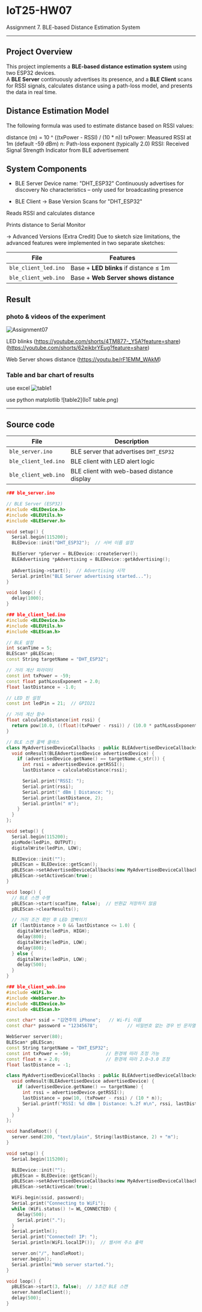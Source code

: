 # IoT25-HW07
Assignment 7. BLE-based Distance Estimation System

---
## Project Overview

This project implements a **BLE-based distance estimation system** using two ESP32 devices.  
A **BLE Server** continuously advertises its presence, and a **BLE Client** scans for RSSI signals, calculates distance using a path-loss model, and presents the data in real time.

## Distance Estimation Model

The following formula was used to estimate distance based on RSSI values:

distance (m) = 10 ^ ((txPower - RSSI) / (10 * n))
txPower: Measured RSSI at 1m (default -59 dBm)
n: Path-loss exponent (typically 2.0)
RSSI: Received Signal Strength Indicator from BLE advertisement

## System Components
- BLE Server
Device name: "DHT_ESP32"
Continuously advertises for discovery
No characteristics – only used for broadcasting presence

- BLE Client
-> Base Version
Scans for "DHT_ESP32"

Reads RSSI and calculates distance

Prints distance to Serial Monitor

-> Advanced Versions (Extra Credit)
Due to sketch size limitations, the advanced features were implemented in two separate sketches:

| File                 | Features                                                 |
| -------------------- | -------------------------------------------------------- |
| `ble_client_led.ino` | Base + **LED blinks** if distance ≤ 1m                   |
| `ble_client_web.ino` | Base + **Web Server shows distance**                     |


## Result

### photo & videos of the experiment
![Assignment07](7.png)

LED blinks
(https://youtube.com/shorts/4TM877-_Y5A?feature=share)
(https://youtube.com/shorts/62eikbrYEug?feature=share)

Web Server shows distance
(https://youtu.be/rF1EMM_WAkM)

### Table and bar chart of results

use excel
![table1](table1.png)

use python matplotlib
![table2](IoT table.png)

---
## Source code

| File                 | Description                                |
| -------------------- | ------------------------------------------ |
| `ble_server.ino`     | BLE server that advertises `DHT_ESP32`     |
| `ble_client_led.ino` | BLE client with LED alert logic            |
| `ble_client_web.ino` | BLE client with web-based distance display |


```cpp
### ble_server.ino

// BLE Server (ESP32)
#include <BLEDevice.h>
#include <BLEUtils.h>
#include <BLEServer.h>

void setup() {
  Serial.begin(115200);
  BLEDevice::init("DHT_ESP32");  // 서버 이름 설정

  BLEServer *pServer = BLEDevice::createServer();
  BLEAdvertising *pAdvertising = BLEDevice::getAdvertising();
  
  pAdvertising->start();  // Advertising 시작
  Serial.println("BLE Server advertising started...");
}

void loop() {
  delay(1000);
}

### ble_client_led.ino
#include <BLEDevice.h>
#include <BLEUtils.h>
#include <BLEScan.h>

// BLE 설정
int scanTime = 5;
BLEScan* pBLEScan;
const String targetName = "DHT_ESP32";

// 거리 계산 파라미터
const int txPower = -59;
const float pathLossExponent = 2.0;
float lastDistance = -1.0;

// LED 핀 설정
const int ledPin = 21;  // GPIO21

// 거리 계산 함수
float calculateDistance(int rssi) {
  return pow(10.0, ((float)(txPower - rssi)) / (10.0 * pathLossExponent));
}

// BLE 스캔 콜백 클래스
class MyAdvertisedDeviceCallbacks : public BLEAdvertisedDeviceCallbacks {
  void onResult(BLEAdvertisedDevice advertisedDevice) {
    if (advertisedDevice.getName() == targetName.c_str()) {
      int rssi = advertisedDevice.getRSSI();
      lastDistance = calculateDistance(rssi);

      Serial.print("RSSI: ");
      Serial.print(rssi);
      Serial.print(" dBm | Distance: ");
      Serial.print(lastDistance, 2);
      Serial.println(" m");
    }
  }
};

void setup() {
  Serial.begin(115200);
  pinMode(ledPin, OUTPUT);
  digitalWrite(ledPin, LOW);

  BLEDevice::init("");
  pBLEScan = BLEDevice::getScan();
  pBLEScan->setAdvertisedDeviceCallbacks(new MyAdvertisedDeviceCallbacks());
  pBLEScan->setActiveScan(true);
}

void loop() {
  // BLE 스캔 수행
  pBLEScan->start(scanTime, false);  // 반환값 저장하지 않음
  pBLEScan->clearResults();

  // 거리 조건 확인 후 LED 깜빡이기
  if (lastDistance > 0 && lastDistance <= 1.0) {
    digitalWrite(ledPin, HIGH);
    delay(800);
    digitalWrite(ledPin, LOW);
    delay(800);
  } else {
    digitalWrite(ledPin, LOW);
    delay(500);
  }
}

### ble_client_web.ino
#include <WiFi.h>
#include <WebServer.h>
#include <BLEDevice.h>
#include <BLEScan.h>

const char* ssid = "김연주의 iPhone";   // Wi-Fi 이름
const char* password = "12345678";           // 비밀번호 없는 경우 빈 문자열

WebServer server(80);
BLEScan* pBLEScan;
const String targetName = "DHT_ESP32";
const int txPower = -59;             // 환경에 따라 조정 가능
const float n = 2.0;                 // 환경에 따라 2.0~3.0 조정
float lastDistance = -1;

class MyAdvertisedDeviceCallbacks : public BLEAdvertisedDeviceCallbacks {
  void onResult(BLEAdvertisedDevice advertisedDevice) {
    if (advertisedDevice.getName() == targetName) {
      int rssi = advertisedDevice.getRSSI();
      lastDistance = pow(10, (txPower - rssi) / (10 * n));
      Serial.printf("RSSI: %d dBm | Distance: %.2f m\n", rssi, lastDistance);
    }
  }
};

void handleRoot() {
  server.send(200, "text/plain", String(lastDistance, 2) + "m");
}

void setup() {
  Serial.begin(115200);

  BLEDevice::init("");
  pBLEScan = BLEDevice::getScan();
  pBLEScan->setAdvertisedDeviceCallbacks(new MyAdvertisedDeviceCallbacks());
  pBLEScan->setActiveScan(true);

  WiFi.begin(ssid, password);
  Serial.print("Connecting to WiFi");
  while (WiFi.status() != WL_CONNECTED) {
    delay(500);
    Serial.print(".");
  }
  Serial.println();
  Serial.print("Connected! IP: ");
  Serial.println(WiFi.localIP());  // 웹서버 주소 출력

  server.on("/", handleRoot);
  server.begin();
  Serial.println("Web server started.");
}

void loop() {
  pBLEScan->start(3, false);  // 3초간 BLE 스캔
  server.handleClient();
  delay(500);
}
